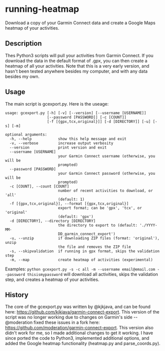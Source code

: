 running-heatmap
=====================

Download a copy of your Garmin Connect data and create a Google Maps heatmap of your activities. 

Description
-----------
Thes Python3 scripts will pull your activities from Garmin Connect. If you download the data in the default format of .gpx, you can then create a heatmap
of all your activities. Note that this is a very early version, and hasn't been tested anywhere besides my computer, and with any data besides
my own.

Usage
-----
The main script is gcexport.py. Here is the useage: 

```
usage: gcexport.py [-h] [-v] [--version] [--username [USERNAME]]
                   [--password [PASSWORD]] [-c [COUNT]]
                   [-f [{gpx,tcx,original}]] [-d [DIRECTORY]] [-u] [-s] [-m]

optional arguments:
  -h, --help            show this help message and exit
  -v, --verbose         increase output verbosity
  --version             print version and exit
  --username [USERNAME]
                        your Garmin Connect username (otherwise, you will be
                        prompted)
  --password [PASSWORD]
                        your Garmin Connect password (otherwise, you will be
                        prompted)
  -c [COUNT], --count [COUNT]
                        number of recent activities to download, or 'all'
                        (default: 1)
  -f [{gpx,tcx,original}], --format [{gpx,tcx,original}]
                        export format; can be 'gpx', 'tcx', or 'original'
                        (default: 'gpx')
  -d [DIRECTORY], --directory [DIRECTORY]
                        the directory to export to (default: './YYYY-MM-
                        DD_garmin_connect_export')
  -u, --unzip           if downloading ZIP files (format: 'original'), unzip
                        the file and removes the ZIP file
  -s, --skipvalidation  if running in gpx format, skips the validation step
  -m, --map             create heatmap of activities (experimental)
```

Examples:
`python gcexport.py -s -c all -m --username email@email.com --password thisismypassword` will download all activities, skips the validation step, and creates a heatmap of your activities. 


History
-------
The core of the gcexport.py was written by @kjkjava, and can be found here: https://github.com/kjkjava/garmin-connect-export. This version of the script was no longer working due to 
changes on Garmin's side -- @moderation fixed these issues in a fork here: https://github.com/moderation/garmin-connect-export. This version also didn't work for me, so I made additional
changes to get it working. I have since ported the code to Python3, implemented additional options, and added the Google heatmap functionality (heatmap.py and parse_coords.py).

